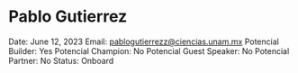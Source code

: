 # Pablo Gutierrez

Date: June 12, 2023
Email: pablogutierrezz@ciencias.unam.mx
Potencial Builder: Yes
Potencial Champion: No
Potencial Guest Speaker: No
Potencial Partner: No
Status: Onboard
